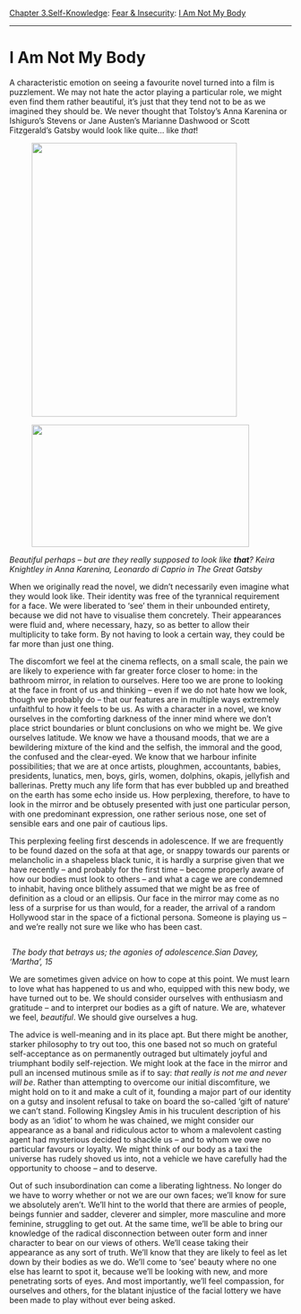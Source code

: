 [Chapter 3.Self-Knowledge](https://www.theschooloflife.com/thebookoflife/category/self-knowledge/): [Fear & Insecurity](https://www.theschooloflife.com/thebookoflife/category/self-knowledge/fear-insecurity/): [I Am Not My Body](https://www.theschooloflife.com/thebookoflife/i-am-not-my-body/)

* * *

# I Am Not My Body

A characteristic emotion on seeing a favourite novel turned into a film is puzzlement. We may not hate the actor playing a particular role, we might even find them rather beautiful, it’s just that they tend not to be as we imagined they should be. We never thought that Tolstoy’s Anna Karenina or Ishiguro’s Stevens or Jane Austen’s Marianne Dashwood or Scott Fitzgerald’s Gatsby would look like quite… like _that_!

<figure class="aligncenter is-resized"><img src="https://lh6.googleusercontent.com/a0JFtiz_Vwxc_G_vYDz-H5fuiGOQaKgwUV5-SkYkyuem7aqOngzX5cFQgGjNux-6NIeWoOxX2ZhH3VNn5wsXVh9korFTft5TFf9Bgyp3Ct7exGY4mQI10-Q7ZdiUrisVQl4_1tz3" alt="" width="366" height="488"></figure>

<figure class="aligncenter is-resized"><img src="https://lh4.googleusercontent.com/3jC5xw-1GkydBqsugBfFYLRbaflBqMzdAoY10z-nM4V17H8ZZDj5Qk0L1WVT85RHblk7lXkONFzM5UxIm_h5XzIdfippqHSSnCFpmhRqN7j0LWebU_KBl_yQymLMXk4txyn6OBcM" alt="" width="388" height="218"></figure>

_Beautiful perhaps – but are they really supposed to look like **that**?_ _Keira Knightley in Anna Karenina, Leonardo di Caprio in The Great Gatsby_

When we originally read the novel, we didn’t necessarily even imagine what they would look like. Their identity was free of the tyrannical requirement for a face. We were liberated to ‘see’ them in their unbounded entirety, because we did not have to visualise them concretely. Their appearances were fluid and, where necessary, hazy, so as better to allow their multiplicity to take form. By not having to look a certain way, they could be far more than just one thing.

The discomfort we feel at the cinema reflects, on a small scale, the pain we are likely to experience with far greater force closer to home: in the bathroom mirror, in relation to ourselves. Here too we are prone to looking at the face in front of us and thinking – even if we do not hate how we look, though we probably do – that our features are in multiple ways extremely unfaithful to how it feels to be us. As with a character in a novel, we know ourselves in the comforting darkness of the inner mind where we don’t place strict boundaries or blunt conclusions on who we might be. We give ourselves latitude. We know we have a thousand moods, that we are a bewildering mixture of the kind and the selfish, the immoral and the good, the confused and the clear-eyed. We know that we harbour infinite possibilities; that we are at once artists, ploughmen, accountants, babies, presidents, lunatics, men, boys, girls, women, dolphins, okapis, jellyfish and ballerinas. Pretty much any life form that has ever bubbled up and breathed on the earth has some echo inside us. How perplexing, therefore, to have to look in the mirror and be obtusely presented with just one particular person, with one predominant expression, one rather serious nose, one set of sensible ears and one pair of cautious lips.&nbsp;

This perplexing feeling first descends in adolescence. If we are frequently to be found dazed on the sofa at that age, or snappy towards our parents or melancholic in a shapeless black tunic, it is hardly a surprise given that we have recently – and probably for the first time – become properly aware of how our bodies must look to others – and what a cage we are condemned to inhabit, having once blithely assumed that we might be as free of definition as a cloud or an ellipsis. Our face in the mirror may come as no less of a surprise for us than would, for a reader, the arrival of a random Hollywood star in the space of a fictional persona. Someone is playing us – and we’re really not sure we like who has been cast.&nbsp;

<figure class="aligncenter"><img src="https://lh4.googleusercontent.com/083FvCcHwbXvy65Rv2xz1QDUIDiB2pQo7b_swO1A4TGY9VEJJGtgqUaghGc01mDZvwDn3r4t2FmhnYJOSmVS18iocEaG4dO5W1Oyn5Zmq8ELId4ZOiC2JZzoo-3zlh-SgHgMi74n" alt=""></figure>

&nbsp;_The body that betrays us; the agonies of adolescence.Sian Davey, ‘Martha’, 15_

We are sometimes given advice on how to cope at this point. We must learn to love what has happened to us and who, equipped with this new body, we have turned out to be. We should consider ourselves with enthusiasm and gratitude – and to interpret our bodies as a gift of nature. We are, whatever we feel, _beautiful_. We should give ourselves a hug.

The advice is well-meaning and in its place apt. But there might be another, starker philosophy to try out too, this one based not so much on grateful self-acceptance as on permanently outraged but ultimately joyful and triumphant bodily self-rejection. We might look at the face in the mirror and pull an incensed mutinous smile as if to say: _that really is not me and never will be_. Rather than attempting to overcome our initial discomfiture, we might hold on to it and make a cult of it, founding a major part of our identity on a gutsy and insolent refusal to take on board the so-called ‘gift of nature’ we can’t stand. Following Kingsley Amis in his truculent description of his body as an ‘idiot’ to whom he was chained, we might consider our appearance as a banal and ridiculous actor to whom a malevolent casting agent had mysterious decided to shackle us – and to whom we owe no particular favours or loyalty. We might think of our body as a taxi the universe has rudely shoved us into, not a vehicle we have carefully had the opportunity to choose – and to deserve.

Out of such insubordination can come a liberating lightness. No longer do we have to worry whether or not we are our own faces; we’ll know for sure we absolutely aren’t. We’ll hint to the world that there are armies of people, beings funnier and sadder, cleverer and simpler, more masculine and more feminine, struggling to get out. At the same time, we’ll be able to bring our knowledge of the radical disconnection between outer form and inner character to bear on our views of others. We’ll cease taking their appearance as any sort of truth. We’ll know that they are likely to feel as let down by their bodies as we do. We’ll come to ‘see’ beauty where no one else has learnt to spot it, because we’ll be looking with new, and more penetrating sorts of eyes. And most importantly, we’ll feel compassion, for ourselves and others, for the blatant injustice of the facial lottery we have been made to play without ever being asked.
